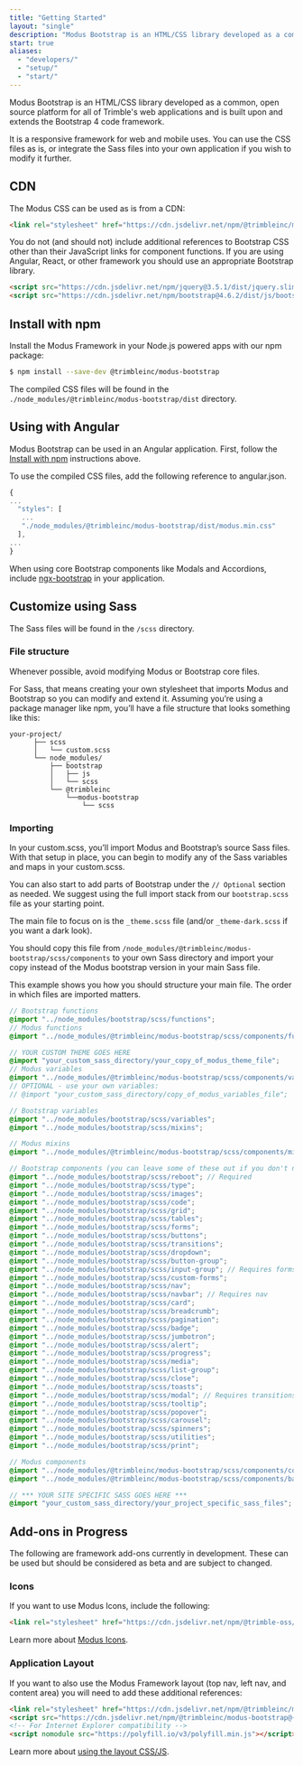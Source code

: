 ```yaml
---
title: "Getting Started"
layout: "single"
description: "Modus Bootstrap is an HTML/CSS library developed as a common, open source platform for all of Trimble's web applications."
start: true
aliases:
  - "developers/"
  - "setup/"
  - "start/"
---
```


Modus Bootstrap is an HTML/CSS library developed as a common, open source platform for all of Trimble's web applications and is built upon and extends the Bootstrap 4 code framework.

It is a responsive framework for web and mobile uses. You can use the CSS files as is, or integrate the Sass files into your own application if you wish to modify it further.

## CDN

The Modus CSS can be used as is from a CDN:

```html
<link rel="stylesheet" href="https://cdn.jsdelivr.net/npm/@trimbleinc/modus-bootstrap@{{< modus-bootstrap-version >}}/dist/modus.min.css">
```

You do not (and should not) include additional references to Bootstrap CSS other than their JavaScript links for component functions. If you are using Angular, React, or other framework you should use an appropriate Bootstrap library.

```html
<script src="https://cdn.jsdelivr.net/npm/jquery@3.5.1/dist/jquery.slim.min.js"></script>
<script src="https://cdn.jsdelivr.net/npm/bootstrap@4.6.2/dist/js/bootstrap.bundle.min.js"></script>
```

## Install with npm

Install the Modus Framework in your Node.js powered apps with our npm package:

```bash
$ npm install --save-dev @trimbleinc/modus-bootstrap
```

The compiled CSS files will be found in the `./node_modules/@trimbleinc/modus-bootstrap/dist` directory.

## Using with Angular

Modus Bootstrap can be used in an Angular application. First, follow the [Install with npm](#install-with-npm) instructions above.

To use the compiled CSS files, add the following reference to angular.json.

```javascript
{
...
  "styles": [
   ...
   "./node_modules/@trimbleinc/modus-bootstrap/dist/modus.min.css"
  ],
...
}
```

When using core Bootstrap components like Modals and Accordions, include [ngx-bootstrap](https://valor-software.com/ngx-bootstrap/) in your application.

## Customize using Sass

The Sass files will be found in the `/scss` directory.

### File structure

Whenever possible, avoid modifying Modus or Bootstrap core files.

For Sass, that means creating your own stylesheet that imports Modus and Bootstrap so you can modify and extend it. Assuming you’re using a package manager like npm, you’ll have a file structure that looks something like this:

```text
your-project/
      ├── scss
      │   └── custom.scss
      └── node_modules/
          ├── bootstrap
          │   ├── js
          │   └── scss
          └── @trimbleinc
              └──modus-bootstrap
                  └── scss
```

### Importing

In your custom.scss, you’ll import Modus and Bootstrap’s source Sass files. With that setup in place, you can begin to modify any of the Sass variables and maps in your custom.scss.

You can also start to add parts of Bootstrap under the `// Optional` section as needed. We suggest using the full import stack from our `bootstrap.scss` file as your starting point.

The main file to focus on is the `_theme.scss` file (and/or `_theme-dark.scss` if you want a dark look).

You should copy this file from `/node_modules/@trimbleinc/modus-bootstrap/scss/components` to your own Sass directory and import your copy instead of the Modus bootstrap version in your main Sass file.

This example shows you how you should structure your main file. The order in which files are imported matters.

```scss
// Bootstrap functions
@import "../node_modules/bootstrap/scss/functions";
// Modus functions
@import "../node_modules/@trimbleinc/modus-bootstrap/scss/components/functions";

// YOUR CUSTOM THEME GOES HERE
@import "your_custom_sass_directory/your_copy_of_modus_theme_file";
// Modus variables
@import "../node_modules/@trimbleinc/modus-bootstrap/scss/components/variables";
// OPTIONAL - use your own variables:
// @import "your_custom_sass_directory/copy_of_modus_variables_file";

// Bootstrap variables
@import "../node_modules/bootstrap/scss/variables";
@import "../node_modules/bootstrap/scss/mixins";

// Modus mixins
@import "../node_modules/@trimbleinc/modus-bootstrap/scss/components/mixins";

// Bootstrap components (you can leave some of these out if you don't need them)
@import "../node_modules/bootstrap/scss/reboot"; // Required
@import "../node_modules/bootstrap/scss/type";
@import "../node_modules/bootstrap/scss/images";
@import "../node_modules/bootstrap/scss/code";
@import "../node_modules/bootstrap/scss/grid";
@import "../node_modules/bootstrap/scss/tables";
@import "../node_modules/bootstrap/scss/forms";
@import "../node_modules/bootstrap/scss/buttons";
@import "../node_modules/bootstrap/scss/transitions";
@import "../node_modules/bootstrap/scss/dropdown";
@import "../node_modules/bootstrap/scss/button-group";
@import "../node_modules/bootstrap/scss/input-group"; // Requires forms
@import "../node_modules/bootstrap/scss/custom-forms";
@import "../node_modules/bootstrap/scss/nav";
@import "../node_modules/bootstrap/scss/navbar"; // Requires nav
@import "../node_modules/bootstrap/scss/card";
@import "../node_modules/bootstrap/scss/breadcrumb";
@import "../node_modules/bootstrap/scss/pagination";
@import "../node_modules/bootstrap/scss/badge";
@import "../node_modules/bootstrap/scss/jumbotron";
@import "../node_modules/bootstrap/scss/alert";
@import "../node_modules/bootstrap/scss/progress";
@import "../node_modules/bootstrap/scss/media";
@import "../node_modules/bootstrap/scss/list-group";
@import "../node_modules/bootstrap/scss/close";
@import "../node_modules/bootstrap/scss/toasts";
@import "../node_modules/bootstrap/scss/modal"; // Requires transitions
@import "../node_modules/bootstrap/scss/tooltip";
@import "../node_modules/bootstrap/scss/popover";
@import "../node_modules/bootstrap/scss/carousel";
@import "../node_modules/bootstrap/scss/spinners";
@import "../node_modules/bootstrap/scss/utilities";
@import "../node_modules/bootstrap/scss/print";

// Modus components
@import "../node_modules/@trimbleinc/modus-bootstrap/scss/components/controls";
@import "../node_modules/@trimbleinc/modus-bootstrap/scss/components/base";

// *** YOUR SITE SPECIFIC SASS GOES HERE ***
@import "your_custom_sass_directory/your_project_specific_sass_files";
```

## Add-ons in Progress

The following are framework add-ons currently in development. These can be used but should be considered as beta and are subject to changed.

### Icons

If you want to use Modus Icons, include the following:

```html
<link rel="stylesheet" href="https://cdn.jsdelivr.net/npm/@trimble-oss/modus-icons@{{< modus-icons-version >}}/dist/modus-solid/fonts/modus-icons.css">
```

Learn more about [Modus Icons](https://modus-icons.trimble.com/).

### Application Layout

If you want to also use the Modus Framework layout (top nav, left nav, and content area) you will need to add these additional references:

```html
<link rel="stylesheet" href="https://cdn.jsdelivr.net/npm/@trimbleinc/modus-bootstrap@{{< modus-bootstrap-version >}}/dist/modus-layout.css">
<script src="https://cdn.jsdelivr.net/npm/@trimbleinc/modus-bootstrap@{{< modus-bootstrap-version >}}/dist/modus-layout.js"></script>
<!-- For Internet Explorer compatibility -->
<script nomodule src="https://polyfill.io/v3/polyfill.min.js"></script>
```

Learn more about [using the layout CSS/JS](/layout/).
